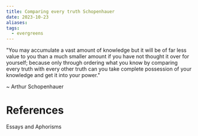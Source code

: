 ```yaml
---
title: Comparing every truth Schopenhauer
date: 2023-10-23
aliases: 
tags:
  - evergreens
---
```

"You may accumulate a vast amount of knowledge but it will be of far less value to you than a much smaller amount if you have not thought it over for yourself; because only through ordering what you know by comparing every truth with every other truth can you take complete possession of your knowledge and get it into your power."

~ Arthur Schopenhauer

# References

Essays and Aphorisms